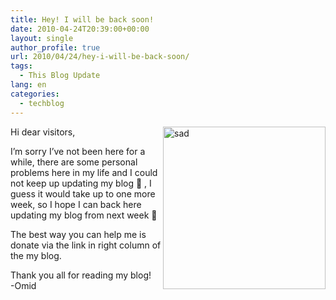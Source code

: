 ```yaml
---
title: Hey! I will be back soon!
date: 2010-04-24T20:39:00+00:00
layout: single
author_profile: true
url: 2010/04/24/hey-i-will-be-back-soon/
tags:
  - This Blog Update
lang: en
categories: 
  - techblog
---
```

[<img title="sad" border="0" alt="sad" align="right" src="http://lh6.ggpht.com/_vaUVXcmC3OI/S9NPIDIWRXI/AAAAAAAACCA/rXrOnRaFAlM/sad_thumb%5B4%5D.jpg?imgmax=800" width="260" height="260" />](http://lh4.ggpht.com/_vaUVXcmC3OI/S9NPD75pP0I/AAAAAAAACB8/k4puES1sR60/s1600-h/sad%5B6%5D.jpg) Hi dear visitors,

I’m sorry I’ve not been here for a while, there are some personal problems here in my life and I could not keep up updating my blog **🙁** , I guess it would take up to one more week, so I hope I can back here updating my blog from next week **🙂**

The best way you can help me is donate via the link in right column of the my blog.

Thank you all for reading my blog!  
-Omid